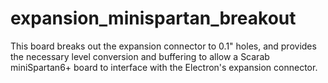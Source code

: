 expansion_minispartan_breakout
==============================

This board breaks out the expansion connector to 0.1" holes, and
provides the necessary level conversion and buffering to allow a
Scarab miniSpartan6+ board to interface with the Electron's expansion
connector.